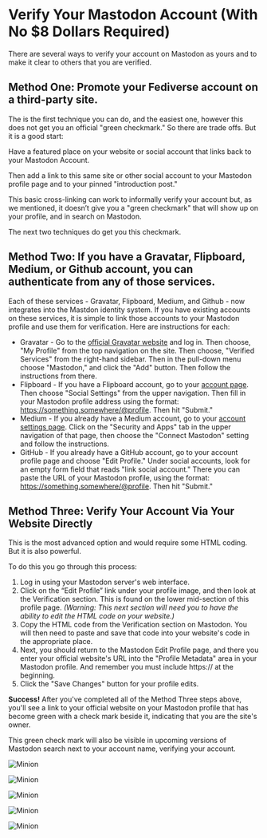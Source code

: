 # Verify Your Mastodon Account (With No $8 Dollars Required)

There are several ways to verify your account on Mastodon as yours and to make it clear to others that you are verified.

## Method One: Promote your Fediverse account on a third-party site.

The is the first technique you can do, and the easiest one, however this does not get you an official "green checkmark." So there are trade offs. But it is a good start:

Have a featured place on your website or social account that links back to your Mastodon Account.

Then add a link to this same site or other social account to your Mastodon profile page and to your pinned "introduction post."

This basic cross-linking can work to informally verify your account but, as we mentioned, it doesn’t give you a "green checkmark" that will show up on your profile, and in search on Mastodon.

The next two techniques do get you this checkmark.

## Method Two: If you have a Gravatar, Flipboard, Medium, or Github account, you can authenticate from any of those services.

Each of these services - Gravatar, Flipboard, Medium, and Github - now integrates into the Mastdon identity system. If you have existing accounts on these services, it is simple to link those accounts to your Mastodon profile and use them for verification. Here are instructions for each:

- Gravatar - Go to the [official Gravatar website](https://en.gravatar.com/) and log in. Then choose, "My Profile" from the top navigation on the site. Then choose, "Verified Services" from the right-hand sidebar. Then in the pull-down menu choose "Mastodon," and click the "Add" button. Then follow the instructions from there.
- Flipboard - If you have a Flipboard account, go to your [account page](https://flipboard.com/settings/profile-settings). Then choose "Social Settings" from the upper navigation. Then fill in your Mastodon profile address using the format: https://something.somewhere/@profile. Then hit "Submit."
- Medium - If you already have a Medium account, go to your [account settings page](https://medium.com/me/settings/security). Click on the "Security and Apps" tab in the upper navigation of that page, then choose the "Connect Mastodon" setting and follow the instructions.
- GitHub - If you already have a GitHub account, go to your account profile page and choose "Edit Profile." Under social accounts, look for an empty form field that reads "link social account." There you can paste the URL of your Mastodon profile, using the format: https://something.somewhere/@profile. Then hit "Submit."

## Method Three: Verify Your Account Via Your Website Directly

This is the most advanced option and would require some HTML coding. But it is also powerful.

To do this you go through this process:

1. Log in using your Mastodon server's web interface.
2. Click on the “Edit Profile” link under your profile image, and then look at the Verification section. This is found on the lower mid-section of this profile page. _(Warning: This next section will need you to have the ability to edit the HTML code on your website.)_
3. Copy the HTML code from the Verification section on Mastodon. You will then need to paste and save that code into your website's code in the appropriate place.
4. Next, you should return to the Mastodon Edit Profile page, and there you enter your official website's URL into the "Profile Metadata" area in your Mastodon profile. And remember you must include https:// at the beginning.
5. Click the "Save Changes" button for your profile edits.

**Success!** After you've completed all of the Method Three steps above, you'll see a link to your official website on your Mastodon profile that has become green with a check mark beside it, indicating that you are the site's owner.

This green check mark will also be visible in upcoming versions of Mastodon search next to your account name, verifying your account.

![Minion](https://octodex.github.com/images/minion.png)

![Minion](https://octodex.github.com/images/minion.png)

![Minion](https://octodex.github.com/images/minion.png)

![Minion](https://octodex.github.com/images/minion.png)

![Minion](https://octodex.github.com/images/minion.png)
